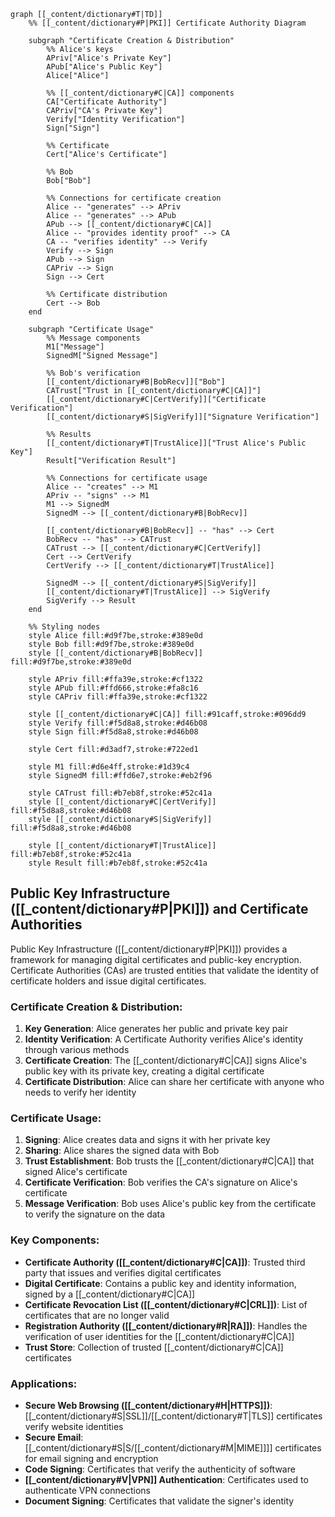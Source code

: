 ```mermaid
graph [[_content/dictionary#T|TD]]
    %% [[_content/dictionary#P|PKI]] Certificate Authority Diagram

    subgraph "Certificate Creation & Distribution"
        %% Alice's keys
        APriv["Alice's Private Key"]
        APub["Alice's Public Key"]
        Alice["Alice"]

        %% [[_content/dictionary#C|CA]] components
        CA["Certificate Authority"]
        CAPriv["CA's Private Key"]
        Verify["Identity Verification"]
        Sign["Sign"]

        %% Certificate
        Cert["Alice's Certificate"]

        %% Bob
        Bob["Bob"]

        %% Connections for certificate creation
        Alice -- "generates" --> APriv
        Alice -- "generates" --> APub
        APub --> [[_content/dictionary#C|CA]]
        Alice -- "provides identity proof" --> CA
        CA -- "verifies identity" --> Verify
        Verify --> Sign
        APub --> Sign
        CAPriv --> Sign
        Sign --> Cert

        %% Certificate distribution
        Cert --> Bob
    end

    subgraph "Certificate Usage"
        %% Message components
        M1["Message"]
        SignedM["Signed Message"]

        %% Bob's verification
        [[_content/dictionary#B|BobRecv]]["Bob"]
        CATrust["Trust in [[_content/dictionary#C|CA]]"]
        [[_content/dictionary#C|CertVerify]]["Certificate Verification"]
        [[_content/dictionary#S|SigVerify]]["Signature Verification"]

        %% Results
        [[_content/dictionary#T|TrustAlice]]["Trust Alice's Public Key"]
        Result["Verification Result"]

        %% Connections for certificate usage
        Alice -- "creates" --> M1
        APriv -- "signs" --> M1
        M1 --> SignedM
        SignedM --> [[_content/dictionary#B|BobRecv]]

        [[_content/dictionary#B|BobRecv]] -- "has" --> Cert
        BobRecv -- "has" --> CATrust
        CATrust --> [[_content/dictionary#C|CertVerify]]
        Cert --> CertVerify
        CertVerify --> [[_content/dictionary#T|TrustAlice]]

        SignedM --> [[_content/dictionary#S|SigVerify]]
        [[_content/dictionary#T|TrustAlice]] --> SigVerify
        SigVerify --> Result
    end

    %% Styling nodes
    style Alice fill:#d9f7be,stroke:#389e0d
    style Bob fill:#d9f7be,stroke:#389e0d
    style [[_content/dictionary#B|BobRecv]] fill:#d9f7be,stroke:#389e0d

    style APriv fill:#ffa39e,stroke:#cf1322
    style APub fill:#ffd666,stroke:#fa8c16
    style CAPriv fill:#ffa39e,stroke:#cf1322

    style [[_content/dictionary#C|CA]] fill:#91caff,stroke:#096dd9
    style Verify fill:#f5d8a8,stroke:#d46b08
    style Sign fill:#f5d8a8,stroke:#d46b08

    style Cert fill:#d3adf7,stroke:#722ed1

    style M1 fill:#d6e4ff,stroke:#1d39c4
    style SignedM fill:#ffd6e7,stroke:#eb2f96

    style CATrust fill:#b7eb8f,stroke:#52c41a
    style [[_content/dictionary#C|CertVerify]] fill:#f5d8a8,stroke:#d46b08
    style [[_content/dictionary#S|SigVerify]] fill:#f5d8a8,stroke:#d46b08

    style [[_content/dictionary#T|TrustAlice]] fill:#b7eb8f,stroke:#52c41a
    style Result fill:#b7eb8f,stroke:#52c41a
```

## Public Key Infrastructure ([[_content/dictionary#P|PKI]]) and Certificate Authorities

Public Key Infrastructure ([[_content/dictionary#P|PKI]]) provides a framework for managing digital certificates and public-key encryption. Certificate Authorities (CAs) are trusted entities that validate the identity of certificate holders and issue digital certificates.

### Certificate Creation & Distribution:
1. **Key Generation**: Alice generates her public and private key pair
2. **Identity Verification**: A Certificate Authority verifies Alice's identity through various methods
3. **Certificate Creation**: The [[_content/dictionary#C|CA]] signs Alice's public key with its private key, creating a digital certificate
4. **Certificate Distribution**: Alice can share her certificate with anyone who needs to verify her identity

### Certificate Usage:
1. **Signing**: Alice creates data and signs it with her private key
2. **Sharing**: Alice shares the signed data with Bob
3. **Trust Establishment**: Bob trusts the [[_content/dictionary#C|CA]] that signed Alice's certificate
4. **Certificate Verification**: Bob verifies the CA's signature on Alice's certificate
5. **Message Verification**: Bob uses Alice's public key from the certificate to verify the signature on the data

### Key Components:
- **Certificate Authority ([[_content/dictionary#C|CA]])**: Trusted third party that issues and verifies digital certificates
- **Digital Certificate**: Contains a public key and identity information, signed by a [[_content/dictionary#C|CA]]
- **Certificate Revocation List ([[_content/dictionary#C|CRL]])**: List of certificates that are no longer valid
- **Registration Authority ([[_content/dictionary#R|RA]])**: Handles the verification of user identities for the [[_content/dictionary#C|CA]]
- **Trust Store**: Collection of trusted [[_content/dictionary#C|CA]] certificates

### Applications:
- **Secure Web Browsing ([[_content/dictionary#H|HTTPS]])**: [[_content/dictionary#S|SSL]]/[[_content/dictionary#T|TLS]] certificates verify website identities
- **Secure Email**: [[_content/dictionary#S|S/[[_content/dictionary#M|MIME]]]] certificates for email signing and encryption
- **Code Signing**: Certificates that verify the authenticity of software
- **[[_content/dictionary#V|VPN]] Authentication**: Certificates used to authenticate VPN connections
- **Document Signing**: Certificates that validate the signer's identity 